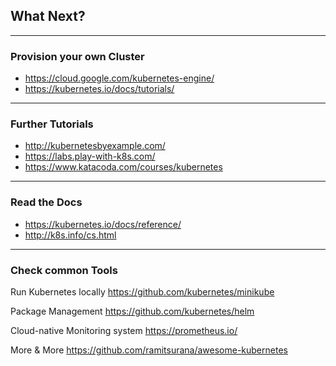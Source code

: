 ## What Next?

---

### Provision your own Cluster

* https://cloud.google.com/kubernetes-engine/
* https://kubernetes.io/docs/tutorials/

---

### Further Tutorials

* http://kubernetesbyexample.com/
* https://labs.play-with-k8s.com/
* https://www.katacoda.com/courses/kubernetes

---

### Read the Docs

* https://kubernetes.io/docs/reference/
* http://k8s.info/cs.html

---

### Check common Tools

Run Kubernetes locally
https://github.com/kubernetes/minikube

Package Management
https://github.com/kubernetes/helm

Cloud-native Monitoring system
https://prometheus.io/

More & More
https://github.com/ramitsurana/awesome-kubernetes

